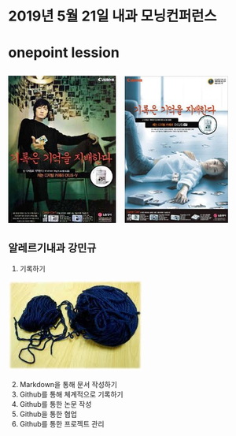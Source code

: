 # 2019년 5월 21일 내과 모닝컨퍼런스
onepoint lession
===========
![마크다운 로고](/2009-11-09_010507.jpg)
-----------
**알레르기내과 강민규**
-----------
 
1. 기록하기 

![마크다운 로고](/실타래.jpg)

2. Markdown을 통해 문서 작성하기
3. Github를 통해 쳬계적으로 기록하기 
4. Github를 통한 논문 작성 
5. Github을 통한 협업 
6. Github를 통한 프로젝트 관리
